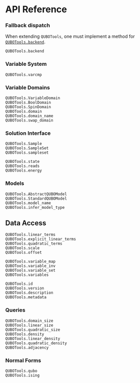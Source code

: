 # API Reference

### Fallback dispatch
When extending `QUBOTools`, one must implement a method for [`QUBOTools.backend`](@ref). 

```@docs
QUBOTools.backend
```

### Variable System
```@docs
QUBOTools.varcmp
```

### Variable Domains
```@docs
QUBOTools.VariableDomain
QUBOTools.BoolDomain
QUBOTools.SpinDomain
QUBOTools.domain
QUBOTools.domain_name
QUBOTools.swap_domain
```

### Solution Interface
```@docs
QUBOTools.Sample
QUBOTools.SampleSet
QUBOTools.sampleset
```

```@docs
QUBOTools.state
QUBOTools.reads
QUBOTools.energy
```

### Models
```@docs
QUBOTools.AbstractQUBOModel
QUBOTools.StandardQUBOModel
QUBOTools.model_name
QUBOTools.infer_model_type
```

## Data Access
```@docs
QUBOTools.linear_terms
QUBOTools.explicit_linear_terms
QUBOTools.quadratic_terms
QUBOTools.scale
QUBOTools.offset
```

```@docs
QUBOTools.variable_map
QUBOTools.variable_inv
QUBOTools.variable_set
QUBOTools.variables
```

```@docs
QUBOTools.id
QUBOTools.version
QUBOTools.description
QUBOTools.metadata
```

### Queries
```@docs
QUBOTools.domain_size
QUBOTools.linear_size
QUBOTools.quadratic_size
QUBOTools.density
QUBOTools.linear_density
QUBOTools.quadratic_density
QUBOTools.adjacency
```

### Normal Forms
```@docs
QUBOTools.qubo
QUBOTools.ising
```